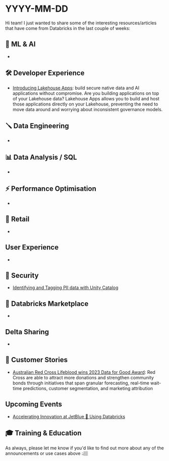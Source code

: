 # YYYY-MM-DD

Hi team! I just wanted to share some of the interesting resources/articles that have come from Databricks in the last couple of weeks:

## 🧠 ML & AI

- []()

## 🛠️ Developer Experience

- [Introducing Lakehouse Apps](https://www.databricks.com/blog/introducing-lakehouse-apps): build secure native data and AI applications without compromise. Are you building applications on top of your Lakehouse data? Lakehouse Apps allows you to build and host those applications directly on your Lakehouse, preventing the need to move data around and worrying about inconsistent governance models.

## 🪛 Data Engineering

- []()

## 📊 Data Analysis / SQL

- []()

## ⚡️ Performance Optimisation

- []()

## 🛒 Retail

- []()

## User Experience

- []()

## 🔐 Security

- [Identifying and Tagging PII data with Unity Catalog](https://medium.com/@andrewpweaver/identifying-and-tagging-pii-data-with-unity-catalog-870522f25730)

## 🏪 Databricks Marketplace

- []()

## Delta Sharing

- []()

## 🥂 Customer Stories

- [Australian Red Cross Lifeblood wins 2023 Data for Good Award](https://www.databricks.com/blog/announcing-winners-2023-databricks-data-team-awards): Red Cross are able to attract more donations and strengthen community bonds through initiatives that span granular forecasting, real-time wait-time predictions, customer segmentation, and marketing attribution

## Upcoming Events

- [Accelerating Innovation at JetBlue 🛫 Using Databricks](https://www.databricks.com/blog/accelerating-innovation-jetblue-using-databricks)

## 🎓 Training & Education

As always, please let me know if you'd like to find out more about any of the announcements or use cases above 👆🏽
